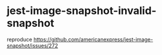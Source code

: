 # jest-image-snapshot-invalid-snapshot
reproduce https://github.com/americanexpress/jest-image-snapshot/issues/272
